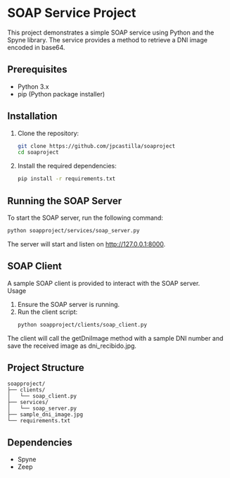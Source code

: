 # SOAP Service Project

This project demonstrates a simple SOAP service using Python and the Spyne library. The service provides a method to retrieve a DNI image encoded in base64.

## Prerequisites

- Python 3.x
- pip (Python package installer)

## Installation

1. Clone the repository:

    ```sh
    git clone https://github.com/jpcastilla/soaproject
    cd soaproject
    ```

2. Install the required dependencies:

    ```sh
    pip install -r requirements.txt
    ```

## Running the SOAP Server

To start the SOAP server, run the following command:

```sh
python soapproject/services/soap_server.py
```
The server will start and listen on http://127.0.0.1:8000.

## SOAP Client
A sample SOAP client is provided to interact with the SOAP server.  
Usage
1. Ensure the SOAP server is running.  
2. Run the client script:  
    ```sh
    python soapproject/clients/soap_client.py
    ```
The client will call the getDniImage method with a sample DNI number and save the received image as dni_recibido.jpg.
## Project Structure
```plaintext
soapproject/
├── clients/
│   └── soap_client.py
├── services/
│   └── soap_server.py
├── sample_dni_image.jpg
└── requirements.txt
```
## Dependencies
-  Spyne
-  Zeep